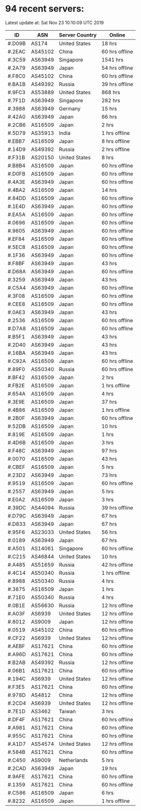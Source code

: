 # 94 recent servers:

Latest update at: Sat Nov 23 10:10:09 UTC 2019

| ID | ASN | Server Country | Online |
| -- | --- | -------------- | ------ |
| #.D09B | AS174 | United States | 18 hrs |
| #.2EAC | AS45102 | China | 60 hrs offline |
| #.3C59 | AS63949 | Singapore | 1541 hrs |
| #.2A79 | AS63949 | Japan | 54 hrs offline |
| #.F8C0 | AS45102 | China | 60 hrs offline |
| #.BA1B | AS49392 | Russia | 39 hrs offline |
| #.9FC3 | AS53889 | United States | 868 hrs |
| #.7F1D | AS63949 | Singapore | 282 hrs |
| #.3988 | AS63949 | Germany | 15 hrs |
| #.42A0 | AS63949 | Japan | 66 hrs |
| #.2CB6 | AS16509 | Japan | 2 hrs |
| #.5D79 | AS35913 | India | 1 hrs offline |
| #.EBB7 | AS16509 | Japan | 8 hrs offline |
| #.14D9 | AS49392 | Russia | 2 hrs offline |
| #.F31B | AS20150 | United States | 8 hrs |
| #.B8B4 | AS16509 | Japan | 60 hrs offline |
| #.D0FB | AS16509 | Japan | 60 hrs offline |
| #.4A3E | AS63949 | Japan | 60 hrs offline |
| #.4BA2 | AS16509 | Japan | 14 hrs |
| #.84DD | AS16509 | Japan | 60 hrs offline |
| #.1E4D | AS63949 | Japan | 60 hrs offline |
| #.EA5A | AS16509 | Japan | 60 hrs offline |
| #.0696 | AS16509 | Japan | 60 hrs offline |
| #.9605 | AS63949 | Japan | 60 hrs offline |
| #.EF84 | AS16509 | Japan | 60 hrs offline |
| #.5EC8 | AS16509 | Japan | 60 hrs offline |
| #.1F36 | AS63949 | Japan | 60 hrs offline |
| #.F8BF | AS63949 | Japan | 43 hrs |
| #.D68A | AS63949 | Japan | 60 hrs offline |
| #.3259 | AS63949 | Japan | 43 hrs |
| #.C5A4 | AS63949 | Japan | 60 hrs offline |
| #.3F08 | AS16509 | Japan | 60 hrs offline |
| #.CEE8 | AS16509 | Japan | 60 hrs offline |
| #.0AE3 | AS63949 | Japan | 43 hrs |
| #.2536 | AS16509 | Japan | 60 hrs offline |
| #.D7A8 | AS16509 | Japan | 60 hrs offline |
| #.B5F1 | AS63949 | Japan | 43 hrs |
| #.2D40 | AS63949 | Japan | 43 hrs |
| #.16BA | AS63949 | Japan | 43 hrs |
| #.C92A | AS16509 | Japan | 60 hrs offline |
| #.89F0 | AS50340 | Russia | 60 hrs offline |
| #.BF42 | AS16509 | Japan | 2 hrs |
| #.FB2E | AS16509 | Japan | 1 hrs offline |
| #.654A | AS16509 | Japan | 4 hrs |
| #.3E9E | AS16509 | Japan | 37 hrs |
| #.4B86 | AS16509 | Japan | 1 hrs offline |
| #.2B0F | AS63949 | Japan | 60 hrs offline |
| #.52DB | AS16509 | Japan | 10 hrs |
| #.819E | AS16509 | Japan | 1 hrs |
| #.4D6B | AS16509 | Japan | 3 hrs |
| #.F48C | AS63949 | Japan | 97 hrs |
| #.0070 | AS16509 | Japan | 43 hrs |
| #.CBEF | AS16509 | Japan | 5 hrs |
| #.23D2 | AS63949 | Japan | 73 hrs |
| #.9519 | AS16509 | Japan | 60 hrs offline |
| #.2557 | AS63949 | Japan | 5 hrs |
| #.E0A2 | AS16509 | Japan | 3 hrs |
| #.39DC | AS44094 | Russia | 39 hrs offline |
| #.D79C | AS63949 | Japan | 67 hrs |
| #.D833 | AS63949 | Japan | 67 hrs |
| #.95F6 | AS23033 | United States | 56 hrs |
| #.0189 | AS63949 | Japan | 67 hrs |
| #.A501 | AS14061 | Singapore | 60 hrs offline |
| #.C215 | AS46844 | United States | 10 hrs |
| #.A485 | AS51659 | Russia | 42 hrs offline |
| #.4C14 | AS50340 | Russia | 1 hrs offline |
| #.8988 | AS50340 | Russia | 4 hrs |
| #.3875 | AS16509 | Japan | 1 hrs |
| #.71E0 | AS50340 | Russia | 4 hrs |
| #.0B1E | AS56630 | Russia | 12 hrs offline |
| #.A03F | AS6939 | United States | 12 hrs offline |
| #.8012 | AS9009 | Japan | 12 hrs offline |
| #.0519 | AS45102 | China | 60 hrs offline |
| #.CF22 | AS6939 | United States | 12 hrs offline |
| #.AEBF | AS17621 | China | 60 hrs offline |
| #.A96D | AS17621 | China | 60 hrs offline |
| #.B2AB | AS49392 | Russia | 12 hrs offline |
| #.06B1 | AS17621 | China | 60 hrs offline |
| #.194C | AS6939 | United States | 12 hrs offline |
| #.F3E5 | AS17621 | China | 60 hrs offline |
| #.978D | AS4812 | China | 12 hrs offline |
| #.2CD4 | AS6939 | United States | 12 hrs offline |
| #.7E1D | AS3462 | Taiwan | 3 hrs |
| #.DF4F | AS17621 | China | 60 hrs offline |
| #.A981 | AS17621 | China | 60 hrs offline |
| #.955C | AS17621 | China | 60 hrs offline |
| #.A1D7 | AS54574 | United States | 12 hrs offline |
| #.584B | AS17621 | China | 60 hrs offline |
| #.C450 | AS9009 | Netherlands | 5 hrs |
| #.2CAD | AS63949 | Japan | 19 hrs |
| #.9AFE | AS17621 | China | 60 hrs offline |
| #.1359 | AS17621 | China | 60 hrs offline |
| #.C586 | AS16509 | Japan | 6 hrs |
| #.8232 | AS16509 | Japan | 1 hrs offline |

